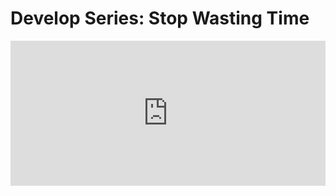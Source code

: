 # Develop Series: Stop Wasting Time

<iframe src="https://open.spotify.com/embed/episode/3XGURbkG0IGv7gjq64h2kU" width="100%" height="232" frameBorder="0" allowtransparency="true" allow="encrypted-media"></iframe>